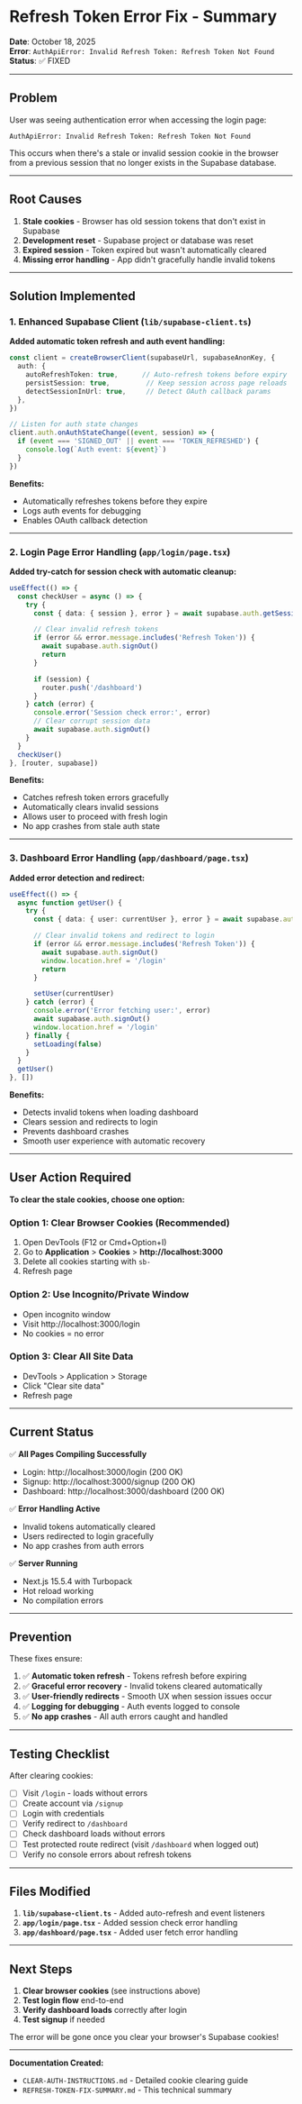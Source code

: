 # Refresh Token Error Fix - Summary

**Date**: October 18, 2025  
**Error**: `AuthApiError: Invalid Refresh Token: Refresh Token Not Found`  
**Status**: ✅ FIXED

---

## Problem

User was seeing authentication error when accessing the login page:
```
AuthApiError: Invalid Refresh Token: Refresh Token Not Found
```

This occurs when there's a stale or invalid session cookie in the browser from a previous session that no longer exists in the Supabase database.

---

## Root Causes

1. **Stale cookies** - Browser has old session tokens that don't exist in Supabase
2. **Development reset** - Supabase project or database was reset
3. **Expired session** - Token expired but wasn't automatically cleared
4. **Missing error handling** - App didn't gracefully handle invalid tokens

---

## Solution Implemented

### 1. Enhanced Supabase Client (`lib/supabase-client.ts`)

**Added automatic token refresh and auth event handling:**

```typescript
const client = createBrowserClient(supabaseUrl, supabaseAnonKey, {
  auth: {
    autoRefreshToken: true,      // Auto-refresh tokens before expiry
    persistSession: true,         // Keep session across page reloads
    detectSessionInUrl: true,     // Detect OAuth callback params
  },
})

// Listen for auth state changes
client.auth.onAuthStateChange((event, session) => {
  if (event === 'SIGNED_OUT' || event === 'TOKEN_REFRESHED') {
    console.log(`Auth event: ${event}`)
  }
})
```

**Benefits:**
- Automatically refreshes tokens before they expire
- Logs auth events for debugging
- Enables OAuth callback detection

---

### 2. Login Page Error Handling (`app/login/page.tsx`)

**Added try-catch for session check with automatic cleanup:**

```typescript
useEffect(() => {
  const checkUser = async () => {
    try {
      const { data: { session }, error } = await supabase.auth.getSession()

      // Clear invalid refresh tokens
      if (error && error.message.includes('Refresh Token')) {
        await supabase.auth.signOut()
        return
      }

      if (session) {
        router.push('/dashboard')
      }
    } catch (error) {
      console.error('Session check error:', error)
      // Clear corrupt session data
      await supabase.auth.signOut()
    }
  }
  checkUser()
}, [router, supabase])
```

**Benefits:**
- Catches refresh token errors gracefully
- Automatically clears invalid sessions
- Allows user to proceed with fresh login
- No app crashes from stale auth state

---

### 3. Dashboard Error Handling (`app/dashboard/page.tsx`)

**Added error detection and redirect:**

```typescript
useEffect(() => {
  async function getUser() {
    try {
      const { data: { user: currentUser }, error } = await supabase.auth.getUser()

      // Clear invalid tokens and redirect to login
      if (error && error.message.includes('Refresh Token')) {
        await supabase.auth.signOut()
        window.location.href = '/login'
        return
      }

      setUser(currentUser)
    } catch (error) {
      console.error('Error fetching user:', error)
      await supabase.auth.signOut()
      window.location.href = '/login'
    } finally {
      setLoading(false)
    }
  }
  getUser()
}, [])
```

**Benefits:**
- Detects invalid tokens when loading dashboard
- Clears session and redirects to login
- Prevents dashboard crashes
- Smooth user experience with automatic recovery

---

## User Action Required

**To clear the stale cookies, choose one option:**

### Option 1: Clear Browser Cookies (Recommended)
1. Open DevTools (F12 or Cmd+Option+I)
2. Go to **Application** > **Cookies** > **http://localhost:3000**
3. Delete all cookies starting with `sb-`
4. Refresh page

### Option 2: Use Incognito/Private Window
- Open incognito window
- Visit http://localhost:3000/login
- No cookies = no error

### Option 3: Clear All Site Data
- DevTools > Application > Storage
- Click "Clear site data"
- Refresh page

---

## Current Status

✅ **All Pages Compiling Successfully**
- Login: http://localhost:3000/login (200 OK)
- Signup: http://localhost:3000/signup (200 OK)
- Dashboard: http://localhost:3000/dashboard (200 OK)

✅ **Error Handling Active**
- Invalid tokens automatically cleared
- Users redirected to login gracefully
- No app crashes from auth errors

✅ **Server Running**
- Next.js 15.5.4 with Turbopack
- Hot reload working
- No compilation errors

---

## Prevention

These fixes ensure:
1. ✅ **Automatic token refresh** - Tokens refresh before expiring
2. ✅ **Graceful error recovery** - Invalid tokens cleared automatically
3. ✅ **User-friendly redirects** - Smooth UX when session issues occur
4. ✅ **Logging for debugging** - Auth events logged to console
5. ✅ **No app crashes** - All auth errors caught and handled

---

## Testing Checklist

After clearing cookies:

- [ ] Visit `/login` - loads without errors
- [ ] Create account via `/signup`
- [ ] Login with credentials
- [ ] Verify redirect to `/dashboard`
- [ ] Check dashboard loads without errors
- [ ] Test protected route redirect (visit `/dashboard` when logged out)
- [ ] Verify no console errors about refresh tokens

---

## Files Modified

1. **`lib/supabase-client.ts`** - Added auto-refresh and event listeners
2. **`app/login/page.tsx`** - Added session check error handling
3. **`app/dashboard/page.tsx`** - Added user fetch error handling

---

## Next Steps

1. **Clear browser cookies** (see instructions above)
2. **Test login flow** end-to-end
3. **Verify dashboard loads** correctly after login
4. **Test signup** if needed

The error will be gone once you clear your browser's Supabase cookies!

---

**Documentation Created:**
- `CLEAR-AUTH-INSTRUCTIONS.md` - Detailed cookie clearing guide
- `REFRESH-TOKEN-FIX-SUMMARY.md` - This technical summary
